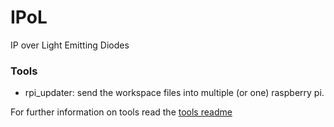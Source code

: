 # IPoL
IP over Light Emitting Diodes


### Tools
* rpi_updater: send the workspace files into multiple (or one) raspberry pi.

For further information on tools read the [tools readme](tools/README.md)
